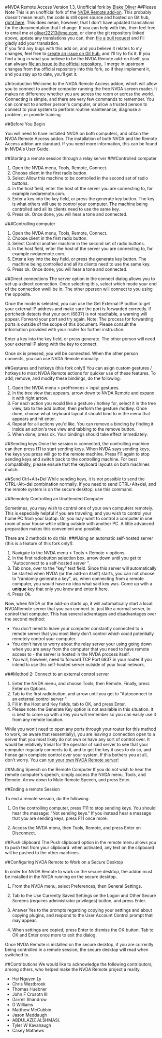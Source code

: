 #NVDA Remote Access
Version 1.3, Unofficial fork by [Blake Oliver](https://github.com/oliver2213)
##Please Note
This is an unofficial fork of the [NVDA Remote add-on](https://github.com/NVDARemote/NVDARemote). This probably doesn't mean much, the code is still open source and hosted on Git hub, [right here](https://github.com/oliver2213/NVDARemote).
This does mean, however, that I don't have updated translations for the documentation that I change. If you can help with this, then feel free to email me at oliver22213@me.com, or clone the git repository linked above, update any translations you can, then [file a pull request](https://github.com/oliver2213/nvdaremote/pulls) and I'll gladly add your translation.  
If you find any bugs with this add on, and you believe it relates to my changes, feel free to [create an issue on Git hub](https://github.com/oliver2213/nvdaremote/issues), and I'll try to fix it. If you find a bug in what you believe to be the NVDA Remote add-on itself, you can always [file an issue to the official repository](https://github.com/NVDARemote/nvdaremote/issues),. I merge in upstream changes from the official repository into this fork, so if they implement it, and you stay up to date, you'll get it.

#Introduction
Welcome to the NVDA Remote Access addon, which will allow you to connect to another computer running the free NVDA screen reader. It makes no difference whether you are across the room or across the world. Connecting is simple, and there are very few commands to remember. You can connect to another person's computer, or allow a trusted person to connect to your system to perform routine maintenance, diagnose a problem, or provide training.

##Before You Begin

You will need to have installed NVDA on both computers, and obtain the NVDA Remote Access addon.
The installation of both NVDA and the Remote Access addon are standard. If you need more information, this can be found in NVDA's User Guide.

##Starting a remote session through a relay server
###Controlled	 computer
1. Open the NVDA menu, Tools, Remote, Connect.
2. Choose client in the first radio button.
3. Select Allow this machine to be controlled in the second set of radio buttons.
4. In the host field, enter the host of the server you are connecting to, for example nvdaremote.com.
5. Enter a key into the key field, or press the generate key button.
The key is what others will use to control your computer.
The machine being controlled and all its clients need to use the same key.
6. Press ok. Once done, you will hear a tone and connected.

###Controlling computer
1. Open the NVDA menu, Tools, Remote, Connect.
2. Choose client in the first radio button.
3. Select Control another machine in the second set of radio buttons.
4. In the host field, enter the host of the server you are connecting to, for example nvdaremote.com.
5. Enter a key into the key field, or press the generate key button.
The machine being controlled and all its clients need to use the same key.
6. Press ok. Once done, you will hear a tone and connected.

##Direct connections
The server option in the connect dialog allows you to set up a direct connection.
Once selecting this, select which mode your end of the connection wwill be in.
The other pperson will connect to you using the opposite.

Once the mode is selected, you can use the Get External IP button to get your external IP address and
make sure the port is forwarded correctly.
If portcheck detects that your port (6837) is not reachable, a warning will appear.
Forward your port and try again.
Note: The process for forwarding ports is outside of the scope of this document. Please consult the information provided with your router for further instruction.

Enter a key into the key field, or press generate. The other person will need your external IP along with the key to connect.

Once ok is pressed, you will be connected.
When the other person connects, you can use NVDA Remote normally.

##Gestures and hotkeys (this fork only!)
You can asign custom gestures / hotkeys to most NVDA Remote actions for quicker use of these features. To add, remove, and modify these bindings, do the following:

1. Open the NVDA menu > preffrences > input gestures.
2. In the tree view that appears, arrow down to NVDA Remote and expand it with right arrow.
3. For each action you would like a gesture / hotkey for, select it in the tree view, tab to the add button, then perform the gesture /hotkey. Once done, choose what keyboard layout it should bind to in the menu that appears and hit enter.
4. Repeat for all actions you'd like. You can remove a binding by finding it inside an action's tree view and tabbing to the remove button.
5. When done, press ok. Your bindings should take effect immediately.

##Sending keys
Once the session is connected, the controlling machine can then press f11 to start sending keys.
When NVDA says sending keys, the keys you press will go to the remote machine. Press f11 again to stop sending keys and switch back to the controlling machine.
For best compatibility, please ensure that the keyboard layouts on both machines match.

##Send Ctrl+Alt+Del
While sending keys, it is not possible to send the CTRL+Alt+del combination normally.
If you need to send CTRL+Alt+del, and the remote system is on the secure desktop, use this command.

##Remotely Controlling an Unattended Computer

Sometimes, you may wish to control one of your own computers remotely. This is especially helpful if you are traveling, and you wish to control your home PC from your laptop. Or, you may want to control a computer in one room of your house while sitting outside with another PC. A little advanced preparation makes this convenient and possible.  

There are 2 methods to do this:
###Using an automatic self-hosted server (this is a feature of this fork only!):

1. Navigate to the NVDA menu > Tools > Remote > options.
2. In the first radiobutton selection box, arrow down until you get to "Autoconnect to a self-hosted server ".
3. Tab once, over to the "key" text field. Since this server will automatically be started when NVDA (or the add-on itself) starts, you can not choose to "randomly generate a key", as, when connecting from a remote computer, you would have no idea what said key was. Come up with a **unique** key that only you know and enter it here.
4. Press Ok.  

Now, when NVDA or the add-on starts up, it will automatically start a local NVDARemote server that you can connect to, just like a normal server, to control that computer. This has several advantages and disadvantages over the second method:
* You don't need to leave your computer constantly connected to a remote server that you most likely don't control which could potentially remotely control your computer.
* You don't have to worry about the relay server your using going down when you are away from the computer that you need to have remote access to - the server is hosted in the NVDA process itself.
* You will, however, need to forward TCP Port 6837 in your router if you intend to use this self-hosted server outside of your local network.

###Method 2: Connect to an external control server

1. Enter the NVDA menu, and choose Tools, then Remote. Finally, press Enter on Options.
2. Tab to the first radiobutton, and arrow until you get to "Autoconnect to an external control server "
3. Fill in the Host and Key fields, tab to OK, and press Enter.
4. Please note: the Generate Key option is not available in this situation. It is best to come up with a key you will remember so you can easily use it from any remote location.

While you won't need to open any ports through your router for this method to work, be aware that (essentially), you are leaving a connection open to a server that you most likely do not own or have any sort of control over. It would be relatively trivial for the operator of said server to see that your computer regularly connects to it, and to get the key it uses to do so, and hense gain complete control over your system. If this bothers you at all, don't worry. You can [run your own NVDA Remote server!](https://github.com/Technow-es/NVDARemoteServer)

##Muting Speech on the Remote Computer
If you do not wish to hear the remote computer's speech, simply access the NVDA menu, Tools, and Remote. Arrow down to Mute Remote Speech, and press Enter.


##Ending a remote Session

To end a remote session, do the following:

1. On the controlling computer, press F11 to stop sending keys. You should hear the message: "Not sending keys." If you instead hear a message that you are sending keys, press F11 once more.

2. Access the NVDA menu, then Tools, Remote, and press Enter on Disconnect.

##Push clipboard
The Push clipboard option in the remote menu allows you to push text from your clipboard.
when activated, any text on the clipboard will be pushed to the other machines.

##Configuring NVDA Remote to Work on a Secure Desktop

In order for NVDA Remote to work on the secure desktop, the addon must be installed in the NVDA running on the secure desktop.

1. From the NVDA menu, select Preferences, then General Settings.

2. Tab to the Use Currently Saved Settings on the Logon and Other Secure Screens (requires administrator privileges) button, and press Enter.

3. Answer Yes to the prompts regarding copying your settings and about copying plugins, and respond to the User Account Control prompt that may appear.
4. When settings are copied, press Enter to dismiss the OK button. Tab to OK and Enter once more to exit the dialog.

Once NVDA Remote is installed on the secure desktop, if you are currently being controlled in a remote session,
the secure desktop will read when switched to.

##Contributions
We would like to acknowledge the following contributors, among others, who helped make the NVDA Remote project a reality.

* Hai Nguyen Ly
* Chris Westbrook
* Thomas Huebner
* John F Crosotn III
* Darrell Shandrow
* D Williams
* Matthew McCubbin
* Jason Meddaugh
* ABDULAZIZ ALSHMASI.
* Tyler W Kavanaugh
* Casey Mathews
